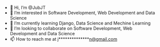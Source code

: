 - 👋 Hi, I’m @JubJT
- 👀 I’m interested in Software Development, Web Development and Data Science
- 🌱 I’m currently learning Django, Data Science and Mechine Learning
- 💞️ I’m looking to collaborate on Software Development, Web Development and Data Science
- 📫 How to reach me at j**************n@gmail.com

<!---
JubJT/JubJT is a ✨ special ✨ repository because its `README.md` (this file) appears on your GitHub profile.
You can click the Preview link to take a look at your changes.
--->
